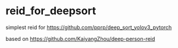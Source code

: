 # reid_for_deepsort

simplest reid for https://github.com/pprp/deep_sort_yolov3_pytorch

based on https://github.com/KaiyangZhou/deep-person-reid

